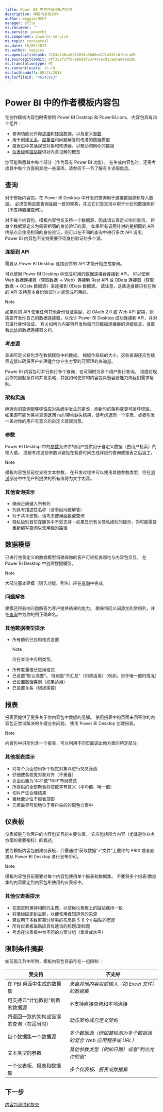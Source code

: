 ```yaml
---
title: Power BI 中的作者模板内容包
description: 模板内容包创作
author: maggiesMSFT
manager: kfile
ms.reviewer: ''
ms.service: powerbi
ms.component: powerbi-service
ms.topic: conceptual
ms.date: 10/09/2017
ms.author: maggies
ms.openlocfilehash: 7253a340ce0852039a08d0ed17c488fc8fdbfa69
ms.sourcegitcommit: 0ff358f1ff87e88daf837443ecd1398ca949d2b6
ms.translationtype: HT
ms.contentlocale: zh-CN
ms.lasthandoff: 09/21/2018
ms.locfileid: "46545913"
---
```

# <a name="author-template-content-packs-in-power-bi"></a>Power BI 中的作者模板内容包
在创作模板内容包时需使用 Power BI Desktop 和 PowerBI.com。 内容包具有四个组件︰

* 查询功能允许你[连接](desktop-connect-to-data.md)和[转换](desktop-query-overview.md)数据，以及定义[参数](https://powerbi.microsoft.com/blog/deep-dive-into-query-parameters-and-power-bi-templates/)  
* 用于创建[关系](desktop-create-and-manage-relationships.md)、[度量值](desktop-measures.md)和问题解答的改进的数据模型  
* 报表[页](desktop-report-view.md)中包括视觉对象和筛选器，以帮助洞察你的数据  
* [仪表板](consumer/end-user-dashboards.md)和[磁贴](service-dashboard-create.md)提供对内含见解的概览  

你可能熟悉其中每个部分（作为现有 Power BI 功能）。 在生成内容包时，还需考虑其中每个方面的其他一些事项。请参阅下一节了解有关详细信息。

<a name="queries"></a>

## <a name="queries"></a>查询
对于模板内容包，在 Power BI Desktop 中开发的查询用于连接数据源和导入数据。 必须使用这些查询返回一致的架构，并且它们受支持以用于计划的数据刷新（不支持直接查询）。

对于每个内容包，模板内容包仅支持一个数据源，因此请认真定义你的查询。 将单个数据源定义为需要相同的身份验证的源。 如果所有调用针对的是相同的 API 终结点且使用相同的身份验证，则可以在不同的查询中进行多次 API 调用。 Power BI 内容包不支持需要不同身份验证的多个源。

### <a name="connect-to-your-api"></a>连接到 API
需要从 Power BI Desktop 连接到你的 API 才能开始生成查询。

可以使用 Power BI Desktop 中现成可用的数据连接器连接到 API。 可以使用 Web 数据连接器（获取数据 -> Web）连接到 Rest API 或 OData 连接器（获取数据 -> OData 数据源）来连接到 OData 数据源。 请注意，这些连接器只有在你的 API 支持基本身份验证时才是现成可用的。

> [!NOTE]
> 如果你的 API 使用任何其他身份验证类型，如 OAuth 2.0 或 Web API 密钥，则需要开发你自己的数据连接器，以允许 Power BI Desktop 成功连接到 API，并对其进行身份验证。 有关如何为内容包开发你自己的数据连接器的详细信息，请查看[此处](https://aka.ms/DataConnectors)的数据连接器文档。 
>
>

### <a name="consider-the-source"></a>考虑源
查询可定义将包含在数据模型中的数据。 根据你系统的大小，这些查询还应包括筛选器以确保客户处理适合你业务方案的可管理的查询量。

Power BI 内容包可并行执行多个查询，也可同时为多个用户执行查询。  请提前规划你的限制条件和并发策略，并就如何使你的内容包具备容错能力向我们需求帮助。

### <a name="schema-enforcement"></a>架构实施
确保你的查询能够弹性应对系统中发生的更改，刷新时的架构变更可破坏模型。 如果源可能为某些查询返回 null/架构缺失结果，请考虑返回一个空表，或者引发一条对你的用户有意义的自定义错误消息。

### <a name="parameters"></a>参数
Power BI Desktop 中的[参数](https://powerbi.microsoft.com/blog/deep-dive-into-query-parameters-and-power-bi-templates/)允许你的用户提供用于自定义数据（由用户检索）的输入值。 提前考虑这些参数以避免在耗费时间生成详细的查询或报表之后返工。

> [!NOTE]
> 模板内容包目前仅支持文本参数。 在开发过程中可以使用其他参数类型，但在[测试](template-content-pack-testing.md#templates)部分中中用户所提供的所有值将为文字内容。
>
>

### <a name="additional-query-tips"></a>其他查询提示

* 确保正确键入所有列
* 列具有描述性名称（请参阅问题解答）  
* 对于共享逻辑，请考虑使用函数或查询  
* 隐私级别目前在服务中不受支持 - 如果显示有关隐私级别的提示，你可能需要重新编写查询以使用相对路径  

## <a name="data-model"></a>数据模型

已进行完善定义的数据模型将确保你的客户可轻松直观地与内容包交互。 在 Power BI Desktop 中创建数据模型。

> [!NOTE]
> 大部分基本建模（键入功能、列名）应在[查询](#queries)中完成。
>
>

### <a name="qa"></a>问题解答
建模还将影响问题解答为客户提供结果的能力。 确保将同义词添加到常用列，并在[查询](#queries)中为你的列正确命名。

### <a name="additional-data-model-tips"></a>其他数据模型提示
* 所有值列已应用格式设置
    >[!NOTE]
    >应在查询中应用类型。  
* 所有度量值已应用格式  
* 已设置“默认摘要”。 特别是“不汇总”（如果适用）（例如，对于唯一值的情况）  
* 已设置数据类别（如果适用）  
* 已设置关系（根据需要）  

## <a name="reports"></a>报表
报表页提供了更多关于你内容包中数据的见解。 使用报表中的页面来回答你的内容包正尝试解决的关键业务问题。 使用 Power BI Desktop 创建报表。

> [!NOTE]
> 内容包中只能包含一个报表，可以利用不同页面调出你方案的特定部分。
>
>

### <a name="additional-report-tips"></a>其他报表提示
* 对每个页面使用多个视觉对象以进行交叉筛选  
* 仔细使各视觉对象对齐（不重叠）  
* 页面设置为“4:3”或“16:9”布局模式  
* 所提供的全部聚合将使数字有意义（平均值、唯一值）  
* 切片产生合理结果  
* 徽标至少位于报表顶部  
* 元素最尽可能地位于客户端的的配色方案中  

<a name="dashboard"></a>

## <a name="dashboard"></a>仪表板
仪表板是与你客户的内容包交互的主要位置。 它应包括所含内容（尤其是你业务方案的重要指标）的概述。

要为模板内容包创建仪表板，只需通过“获取数据”>“文件”上载你的 PBIX 或者直接从 Power BI Desktop 进行发布即可。

> [!NOTE]
> 模板内容包目前需要对每个内容包使用单个报表和数据集。 不要将多个报表/数据集的内容固定到内容包所使用的仪表板中。
>
>

### <a name="additional-dashboard-tips"></a>其他仪表板提示
* 在固定时保持相同的主题，以便你仪表板上的磁贴保持一致  
* 将徽标固定到主题，以便使用者知道包的来源  
* 建议用于多数屏幕分辨率的布局是 5-6 个小磁贴的宽度  
* 所有仪表板磁贴应具有适当的标题/副标题  
* 考虑在仪表板中为不同的方案分组（垂直或水平）  

<a name="restrictions"></a>

## <a name="summary-of-restrictions"></a>限制条件摘要
如前面几节中所列，模板内容包目前存在一组限制 ︰  

| 受支持 | *不支持* |
| --- | --- |
| 在 PBI 桌面中生成的数据集 |*来自其他内容包或输入（如 Excel 文件）的数据集* |
| 可支持云“计划数据”刷新的数据源 |不支持直接查询和本地连接 |
| 将返回一致的架构或错误的查询（在适当时） |*动态架构或自定义架构* |
| 每个数据集一个数据源 |*多个数据源（例如被检测为多个数据源的混合 Web 应用程序或 URL）* |
| 文本类型的参数 |*其他参数类型（例如日期）或者“列出允许的值”* |
| 一个仪表板、报表和数据集 |*多个仪表板、报表或数据集* |

## <a name="next-step"></a>下一步
[内容包测试和提交](template-content-pack-testing.md)